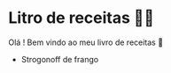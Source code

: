 # Litro de receitas :man_cook:

Olá ! Bem vindo ao meu livro de receitas :wave:

- Strogonoff de frango